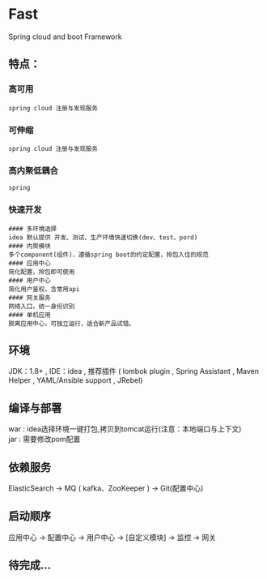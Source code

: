 # Fast
Spring cloud and boot Framework

## 特点：
### 高可用
	spring cloud 注册与发现服务
### 可伸缩
	spring cloud 注册与发现服务
### 高内聚低耦合
	spring 
### 快速开发
	#### 多环境选择
	idea 默认提供 开发、测试、生产环境快速切换(dev、test、pord)
	#### 内聚模块
	多个component(组件)，遵循spring boot的约定配置，拎包入住的规范
	#### 应用中心
	简化配置，拎包即可使用
	#### 用户中心
	简化用户鉴权，含常用api
	#### 网关服务
	网络入口，统一身份识别
	#### 单机应用
	脱离应用中心，可独立运行，适合新产品试错。
	



## 环境
JDK：1.8+ , IDE：idea , 推荐插件 ( lombok plugin , Spring Assistant , Maven Helper , YAML/Ansible support , JRebel)

## 编译与部署
war : idea选择环境一键打包,拷贝到tomcat运行(注意：本地端口与上下文)<br/>jar : 需要修改pom配置

## 依赖服务
ElasticSearch -> MQ ( kafka、ZooKeeper ) -> Git(配置中心) 

## 启动顺序
应用中心 -> 配置中心 -> 用户中心 -> [自定义模块] -> 监控 -> 网关 







## 待完成... 